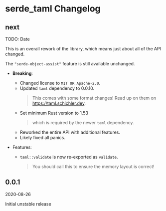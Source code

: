 # serde_taml Changelog

<!-- markdownlint-disable no-trailing-punctuation -->

## next

TODO: Date

This is an overall rework of the library, which means just about all of the API changed.

The `"serde-object-assist"` feature is still available unchanged.

- **Breaking**:
  - Changed license to `MIT OR Apache-2.0`.
  - Updated `taml` dependency to 0.0.10.
    > This comes with some format changes!
    > Read up on them on <https://taml.schichler.dev>.
  - Set minimum Rust version to 1.53
    > which is required by the newer `taml` dependency.
  - Reworked the entire API with additional features.
  - Likely fixed all panics.

- Features:
  - `taml::validate` is now re-exported as `validate`.
    > You should call this to ensure the memory layout is correct!

## 0.0.1

2020-08-26

Initial unstable release
